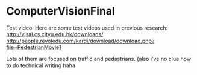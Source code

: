# ComputerVisionFinal

Test video:
Here are some test videos used in previous research:
http://visal.cs.cityu.edu.hk/downloads/
http://people.revoledu.com/kardi/download/download.php?file=PedestrianMovie1

Lots of them are focused on traffic and pedastrians. (also i've no clue how to do technical writing haha
